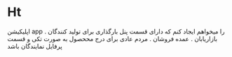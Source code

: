 # Ht
اپلیکیشن app را میخواهم ایجاد کنم که دارای قسمت پنل بارگذاری برای تولید کنندگان . بازاریابان . عمده فروشان . مردم عادی برای درج مححصول به صورت تکی و قسمت پرفایل نمایندگان باشد 
